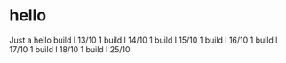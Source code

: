 # hello
Just a hello
build l 13/10 1
build l 14/10 1
build l 15/10 1
build l 16/10 1
build l 17/10 1
build l 18/10 1
build l 25/10 
